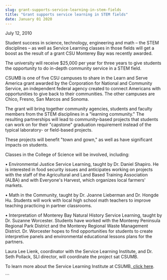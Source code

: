 ```yaml
---
slug: grant-supports-service-learning-in-stem-fields
title: "Grant supports service learning in STEM fields"
date: January 01 2020
---
```


 
<p>July 12, 2010</p>
<p>
  Student success in science, technology, engineering and math – the STEM
  disciplines – as well as Service Learning classes in those fields will get a
  boost as the result of a grant CSU Monterey Bay was recently awarded.
</p>
<p>
  The university will receive $25,000 per year for three years to give students
  the opportunity to do in-depth community service in a STEM field.
</p>
<p>
  CSUMB is one of five CSU campuses to share in the Learn and Serve America
  grant awarded by the Corporation for National and Community Service, an
  independent federal agency created to connect Americans with opportunities to
  give back to their communities. The other campuses are Chico, Fresno, San
  Marcos and Sonoma.
</p>
<p>
  The grant will bring together community agencies, students and faculty members
  from the STEM disciplines in a "learning community." The resulting
  partnerships will lead to community-based projects that students can work on
  for their "capstone" graduation requirement instead of the typical laboratory-
  or field-based projects.
</p>
<p>
  These projects will benefit "town and gown," as well as have significant
  impacts on students.
</p>
<p>Classes in the College of Science will be involved, including:</p>
<p>
  • Environmental Justice Service Learning, taught by Dr. Daniel Shapiro. He is
  interested in food security issues and anticipates working on projects with
  the staff of the Agricultural and Land Based Training Association (ALBA) and
  with Everyone's Harvest, which organizes local farmers' markets.
</p>
<p>
  • Math in the Community, taught by Dr. Joanne Lieberman and Dr. Hongde Hu.
  Students will work with local high school math teachers to improve teaching
  practicing in partner classrooms.
</p>
<p>
  • Interpretation of Monterey Bay Natural History Service Learning, taught by
  Dr. Suzanne Worcester. Students have worked with the Monterey Peninsula
  Regional Park District and the Monterey Regional Waste Management District.
  Dr. Worcester hopes to find opportunities for students to create interpretive
  panels and environmental educational lessons plans for the partners.
</p>
<p>
  Laura Lee Lienk, coordinator with the Service Learning Institute, and Dr. Seth
  Pollack, SLI director, will coordinate the project sat CSUMB.
</p>
<p>
  To learn more about the Service Learning Institute at CSUMB,<a
    href="https://csumb.edu/site/x3561.xml"
  >
    click here</a
  >.
</p>
<p></p>
```
